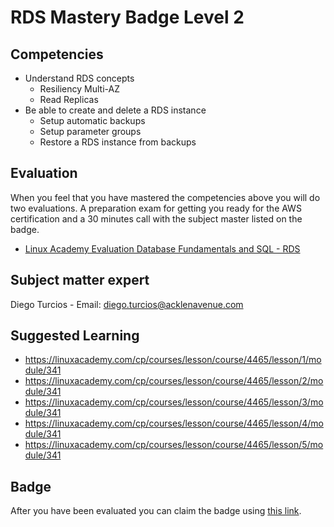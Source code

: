 # RDS Mastery Badge Level 2

## Competencies
 - Understand RDS concepts
   - Resiliency Multi-AZ
   - Read Replicas
 - Be able to create and delete a RDS instance
   - Setup automatic backups
   - Setup parameter groups
   - Restore a RDS instance from backups

## Evaluation
  When you feel that you have mastered the competencies above you will do two evaluations. A preparation exam for getting you ready for the AWS certification and a 30 minutes call with the subject master listed on the badge.

  - [Linux Academy Evaluation Database Fundamentals and SQL - RDS](https://app.linuxacademy.com/challenges/f23ea7d4-ac3f-4db1-b50b-863a6f2ab20b)   

## Subject matter expert
  Diego Turcios - Email: diego.turcios@acklenavenue.com

## Suggested Learning   
- https://linuxacademy.com/cp/courses/lesson/course/4465/lesson/1/module/341
- https://linuxacademy.com/cp/courses/lesson/course/4465/lesson/2/module/341
- https://linuxacademy.com/cp/courses/lesson/course/4465/lesson/3/module/341
- https://linuxacademy.com/cp/courses/lesson/course/4465/lesson/4/module/341
- https://linuxacademy.com/cp/courses/lesson/course/4465/lesson/5/module/341

## Badge
After you have been evaluated you can claim the badge using [this link](https://badge-claim.herokuapp.com/badgeid/x4CoHpkLQkuKODGCReRXdg).
